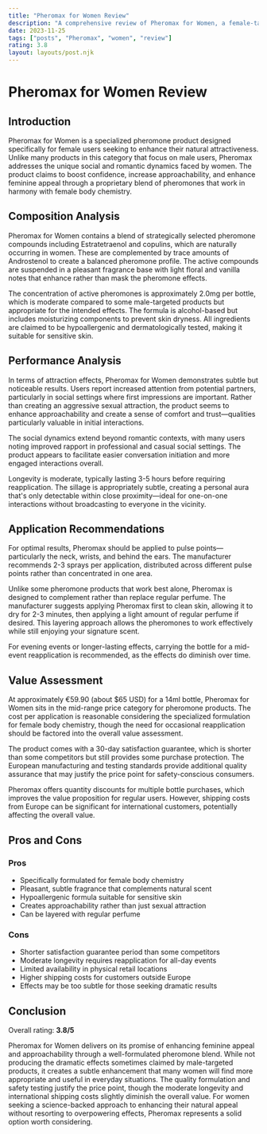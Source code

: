 ```yaml
---
title: "Pheromax for Women Review"
description: "A comprehensive review of Pheromax for Women, a female-targeted pheromone fragrance"
date: 2023-11-25
tags: ["posts", "Pheromax", "women", "review"]
rating: 3.8
layout: layouts/post.njk
---
```


# Pheromax for Women Review

## Introduction
Pheromax for Women is a specialized pheromone product designed specifically for female users seeking to enhance their natural attractiveness. Unlike many products in this category that focus on male users, Pheromax addresses the unique social and romantic dynamics faced by women. The product claims to boost confidence, increase approachability, and enhance feminine appeal through a proprietary blend of pheromones that work in harmony with female body chemistry.

## Composition Analysis
Pheromax for Women contains a blend of strategically selected pheromone compounds including Estratetraenol and copulins, which are naturally occurring in women. These are complemented by trace amounts of Androstenol to create a balanced pheromone profile. The active compounds are suspended in a pleasant fragrance base with light floral and vanilla notes that enhance rather than mask the pheromone effects.

The concentration of active pheromones is approximately 2.0mg per bottle, which is moderate compared to some male-targeted products but appropriate for the intended effects. The formula is alcohol-based but includes moisturizing components to prevent skin dryness. All ingredients are claimed to be hypoallergenic and dermatologically tested, making it suitable for sensitive skin.

## Performance Analysis
In terms of attraction effects, Pheromax for Women demonstrates subtle but noticeable results. Users report increased attention from potential partners, particularly in social settings where first impressions are important. Rather than creating an aggressive sexual attraction, the product seems to enhance approachability and create a sense of comfort and trust—qualities particularly valuable in initial interactions.

The social dynamics extend beyond romantic contexts, with many users noting improved rapport in professional and casual social settings. The product appears to facilitate easier conversation initiation and more engaged interactions overall.

Longevity is moderate, typically lasting 3-5 hours before requiring reapplication. The sillage is appropriately subtle, creating a personal aura that's only detectable within close proximity—ideal for one-on-one interactions without broadcasting to everyone in the vicinity.

## Application Recommendations
For optimal results, Pheromax should be applied to pulse points—particularly the neck, wrists, and behind the ears. The manufacturer recommends 2-3 sprays per application, distributed across different pulse points rather than concentrated in one area.

Unlike some pheromone products that work best alone, Pheromax is designed to complement rather than replace regular perfume. The manufacturer suggests applying Pheromax first to clean skin, allowing it to dry for 2-3 minutes, then applying a light amount of regular perfume if desired. This layering approach allows the pheromones to work effectively while still enjoying your signature scent.

For evening events or longer-lasting effects, carrying the bottle for a mid-event reapplication is recommended, as the effects do diminish over time.

## Value Assessment
At approximately €59.90 (about $65 USD) for a 14ml bottle, Pheromax for Women sits in the mid-range price category for pheromone products. The cost per application is reasonable considering the specialized formulation for female body chemistry, though the need for occasional reapplication should be factored into the overall value assessment.

The product comes with a 30-day satisfaction guarantee, which is shorter than some competitors but still provides some purchase protection. The European manufacturing and testing standards provide additional quality assurance that may justify the price point for safety-conscious consumers.

Pheromax offers quantity discounts for multiple bottle purchases, which improves the value proposition for regular users. However, shipping costs from Europe can be significant for international customers, potentially affecting the overall value.

## Pros and Cons

### Pros
- Specifically formulated for female body chemistry
- Pleasant, subtle fragrance that complements natural scent
- Hypoallergenic formula suitable for sensitive skin
- Creates approachability rather than just sexual attraction
- Can be layered with regular perfume

### Cons
- Shorter satisfaction guarantee period than some competitors
- Moderate longevity requires reapplication for all-day events
- Limited availability in physical retail locations
- Higher shipping costs for customers outside Europe
- Effects may be too subtle for those seeking dramatic results

## Conclusion
Overall rating: **3.8/5**

Pheromax for Women delivers on its promise of enhancing feminine appeal and approachability through a well-formulated pheromone blend. While not producing the dramatic effects sometimes claimed by male-targeted products, it creates a subtle enhancement that many women will find more appropriate and useful in everyday situations. The quality formulation and safety testing justify the price point, though the moderate longevity and international shipping costs slightly diminish the overall value. For women seeking a science-backed approach to enhancing their natural appeal without resorting to overpowering effects, Pheromax represents a solid option worth considering.
